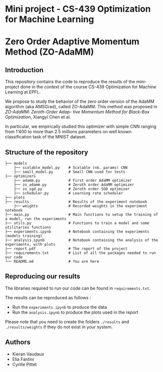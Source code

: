 # Mini project - CS-439 Optimization for Machine Learning
# Zero Order Adaptive Momentum Method (ZO-AdaMM)
## Introduction
 This repository contains the code to reproduce the results of the mini-project done in
 the context of the course CS-439 Optimization for Machine Learning at EPFL.
 
We propose to study the behavior of the zero order version of the AdaMM algorithm (aka AMSGrad), called ZO-AdaMM.
This method was proposed in *ZO-AdaMM: Zeroth-Order Adap-
tive Momentum Method for Black-Box Optimization*, Xiangyi Chen et al.

In particular, we empirically studied this optimizer with simple CNN ranging from 1'400 to more
than 2.5 millions parameters on well known classification task of the MNIST dataset.

## Structure of the repository

```
├── models
    ├── scalable_model.py    # Scalable (nb. params) CNN
    ├── small_model.py       # Small CNN used for tests
├── optimizers
    ├── adamm.py             # First order AdaMM optimizer
    ├── zo_adamm.py          # Zeroth order AdaMM optimizer
    ├── zo_sgd.py            # Zeroth order SGD optimizer
    ├── scheduler.py         # Learning rate scheduler
├── plots
├── results                  # Results of the experiment notebook
    ├── weights              # Recorded weights in the experiment notebook
├── main.py                  # Main functions to setup the training of a model, run the experiments
├── utils.py                 # Functions to train a model and some utilitaries functions
├── experiments.ipynb        # Notebook containing the experiments (models training)
├── analysis.ipynb           # Notebook containing the analysis of the experiments, with plots
├── report.pdf               # The report of the project
├── requirements.txt         # List of all the packages needed to run our code
└── README.md                # You are here
```

## Reproducing our results
The libraries required to run our code can be found in ```requirements.txt```.

The results can be reproduced as follows :
- Run the ```experiments.ipynb``` to produce the data
- Run the ```analysis.ipynb``` to produce the plots used in the report

Please note that you need to create the folders ```./results``` and ```./results/weights``` if they
do not exist in your system.

## Authors
- Kieran Vaudaux
- Elia Fantini
- Cyrille Pittet